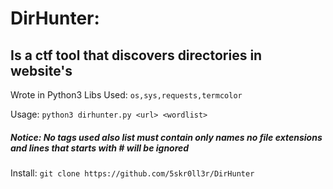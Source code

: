 # DirHunter:
## Is a ctf tool that discovers directories in website's

Wrote in Python3
Libs Used: `os,sys,requests,termcolor`
        
Usage: `python3 dirhunter.py <url> <wordlist>`
##### Notice: No tags used also list must contain only names no file extensions and lines that starts with # will be ignored

Install: `git clone https://github.com/5skr0ll3r/DirHunter`


